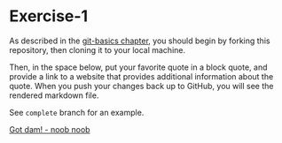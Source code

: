 # Exercise-1

As described in the [git-basics chapter](https://info201.github.io/git-basics.html), you should begin by forking this repository, then cloning it to your local machine.

Then, in the space below, put your favorite quote in a block quote, and provide a link to a website that provides additional information about the quote. When you push your changes back up to GitHub, you will see the rendered markdown file.

See `complete` branch for an example.

 <p><a href="http://rickandmorty.wikia.com/wiki/Noob-Noob" title="Noob-Noob">
Got dam! - noob noob</a> </p>